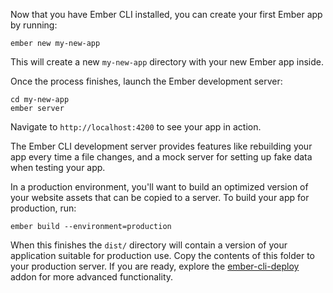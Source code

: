 Now that you have Ember CLI installed, you can create your first Ember app by
running:

```shell
ember new my-new-app
```

This will create a new `my-new-app` directory with your new Ember app inside.

Once the process finishes, launch the Ember development server:

```shell
cd my-new-app
ember server
```

Navigate to `http://localhost:4200` to see your app in action.

The Ember CLI development server
provides features like rebuilding your app every time a file changes, and a
mock server for setting up fake data when testing your app.

In a production environment, you'll
want to build an optimized version of your website assets that can be copied to a
server. To build your app for production, run:

```shell
ember build --environment=production
```

When this finishes the `dist/` directory will contain a version of your
application suitable for production use. Copy the contents of
this folder to your production server. If you are ready, explore the
[ember-cli-deploy](http://ember-cli.github.io/ember-cli-deploy/) addon for
more advanced functionality.
